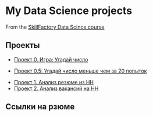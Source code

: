 # My Data Science projects

From the [SkillFactory Data Scince course](https://skillfactory.ru/data-scientist-pro)

## Проекты

* [Проект 0. Игра: Угадай число](https://github.com/Good-PJ/sf_ds_practic/tree/main/project_0_Random_number)
 - [Проект 0.5: Угадай число меньше чем за 20 попыток](https://github.com/Good-PJ/sf_ds_practic/tree/main/project_0.5_Random_number_2.0)
* [Проект 1. Анализ резюме из HH](https://github.com/Good-PJ/sf_ds_practic/tree/main/project_1_data_analise_practice)
* [Проект 2. Анализ вакансий на HH](https://github.com/Good-PJ/sf_ds_practic/tree/main/Project_2%20Analise%20vacancies%20on%20HH)

## Ссылки на рзюме
